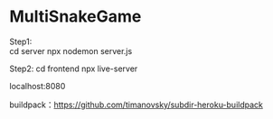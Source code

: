 # MultiSnakeGame

Step1:  
cd server
npx nodemon server.js

Step2:
cd frontend
npx live-server

localhost:8080



buildpack：https://github.com/timanovsky/subdir-heroku-buildpack
